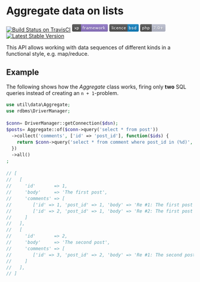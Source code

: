 Aggregate data on lists
=======================

[![Build Status on TravisCI](https://secure.travis-ci.org/xp-forge/aggregate.svg)](http://travis-ci.org/xp-forge/aggregate)
[![XP Framework Module](https://raw.githubusercontent.com/xp-framework/web/master/static/xp-framework-badge.png)](https://github.com/xp-framework/core)
[![BSD Licence](https://raw.githubusercontent.com/xp-framework/web/master/static/licence-bsd.png)](https://github.com/xp-framework/core/blob/master/LICENCE.md)
[![Supports PHP 7.0+](https://raw.githubusercontent.com/xp-framework/web/master/static/php-7_0plus.png)](http://php.net/)
[![Latest Stable Version](https://poser.pugx.org/xp-forge/aggregate/version.png)](https://packagist.org/packages/xp-forge/aggregate)

This API allows working with data sequences of different kinds in a functional style, e.g. map/reduce.

Example
-------
The following shows how the *Aggregate* class works, firing only **two** SQL queries instead of creating an `n + 1`-problem.

```php
use util\data\Aggregate;
use rdbms\DriverManager;

$conn= DriverManager::getConnection($dsn);
$posts= Aggregate::of($conn->query('select * from post'))
  ->collect('comments', ['id' => 'post_id'], function($ids) {
    return $conn->query('select * from comment where post_id in (%d)', $ids);
  })
  ->all()
;

// [
//   [
//     'id'       => 1,
//     'body'     => 'The first post',
//     'comments' => [
//        ['id' => 1, 'post_id' => 1, 'body' => 'Re #1: The first post'],
//        ['id' => 2, 'post_id' => 1, 'body' => 'Re #2: The first post'],
//     ]
//   ],
//   [
//     'id'       => 2,
//     'body'     => 'The second post',
//     'comments' => [
//        ['id' => 3, 'post_id' => 2, 'body' => 'Re #1: The second post'],
//     ]
//   ],
// ]
``` 